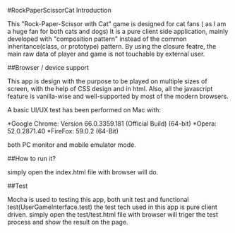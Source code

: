 
#RockPaperScissorCat Introduction


This "Rock-Paper-Scissor with Cat" game is designed for cat fans ( as I am a huge fan for both cats and dogs)
It is a pure client side application, mainly developed with "composition pattern" instead of the common inheritance(class, or prototype) pattern. By using the closure featre, the main raw data of player and game is not touchable by external user. 

##Browser / device support

This app is design with the purpose to be played on multiple sizes of screen, with the help of CSS design and <meta/> in html. Also, all the javascript feature is vanilla-wise and well-supported by most of the modern browsers.

A basic UI/UX test has been performed on Mac with:

*Google Chrome: Version 66.0.3359.181 (Official Build) (64-bit)
*Opera: 52.0.2871.40
*FireFox: 59.0.2 (64-Bit)

both PC monitor and mobile emulator mode.


##How to run it?

simply open the index.html file with browser will do.

##Test


Mocha is used to testing this app, both unit test and functional test(UserGameInterface.test)
the test tech used in this app is pure client driven.
simply open the test/test.html file with browser will triger the test process and show the result on the page.
